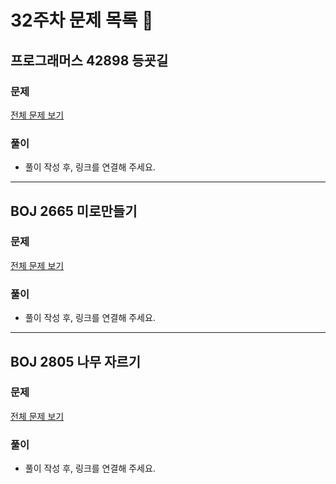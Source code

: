 # 32주차 문제 목록 📝
## 프로그래머스 42898 등굣길
### 문제
[전체 문제 보기](https://programmers.co.kr/learn/courses/30/lessons/42898)

### 풀이
- 풀이 작성 후, 링크를 연결해 주세요.
___
## BOJ 2665 미로만들기
### 문제
[전체 문제 보기](https://www.acmicpc.net/problem/2665)

### 풀이
- 풀이 작성 후, 링크를 연결해 주세요.
___
## BOJ 2805 나무 자르기
### 문제
[전체 문제 보기](https://www.acmicpc.net/problem/2805)

### 풀이
- 풀이 작성 후, 링크를 연결해 주세요.

